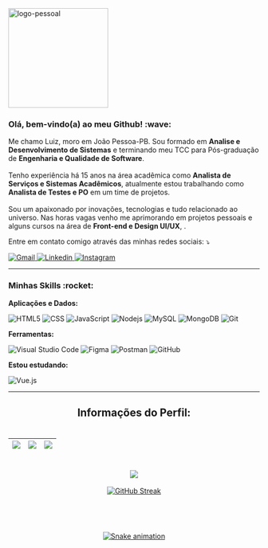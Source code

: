 <img src="https://user-images.githubusercontent.com/47059188/197386992-7b9fd68f-c28b-4024-80d9-4df30d9173c9.svg" width="200" alt="logo-pessoal">


<h3>Olá, bem-vindo(a) ao meu Github! :wave:</h3>

<p align="left"> 
  Me chamo Luiz, moro em João Pessoa-PB. Sou formado em <strong>Analise e Desenvolvimento de Sistemas</strong> e terminando meu TCC para Pós-graduação de <strong>Engenharia e Qualidade de Software</strong>.
  </br>
  </br>
  Tenho experiência há 15 anos na área acadêmica como <strong>Analista de Serviços e Sistemas Acadêmicos</strong>, atualmente estou trabalhando como <strong>Analista de Testes e PO</strong> em um time de projetos. 
  </br>
  </br>
  Sou um apaixonado por inovações, tecnologias e tudo relacionado ao universo. Nas horas vagas venho me aprimorando em projetos pessoais e alguns cursos na área de <strong>Front-end e Design UI/UX</strong>, .
</p>

<p align="left">
  Entre em contato comigo através das minhas redes sociais: ⤵️
</p>

<div align="left">
  <a href="mailto:luizengdev@gmail.com" target="_blank">
    <img src="https://img.shields.io/badge/-Gmail-FF0000?style=flat-square&labelColor=FF0000&logo=gmail&logoColor=white&link=mailto:luizengdev@gmail.com" alt="Gmail"/>
  </a>

  <a href="https://www.linkedin.com/in/luizengdev" target="_blank">
    <img src="https://img.shields.io/badge/-Linkedin-0e76a8?style=flat-square&logo=Linkedin&logoColor=white&link=https://www.linkedin.com/in/luizengdev" alt="Linkedin" />
  </a>

  <a href="https://instagram.com/almeidaalvesfilho" target="_blank">
    <img src="https://img.shields.io/badge/-Instagram-DF0174?style=flat-square&labelColor=DF0174&logo=instagram&logoColor=white&link=https://instagram.com/almeidaalvesfilho" alt="Instagram">
  </a>

---

<h3>Minhas Skills :rocket:</h3>

  **Aplicações e Dados:**

  ![HTML5](https://img.shields.io/badge/-HTML5-333333?style=flat&logo=HTML5)
  ![CSS](https://img.shields.io/badge/-CSS-333333?style=flat&logo=CSS3&logoColor=1572B6)
  ![JavaScript](https://img.shields.io/badge/-JavaScript-333333?style=flat&logo=javascript)
  ![Nodejs](https://img.shields.io/badge/-Nodejs-000000?style=flat&logo=Node.js)
  ![MySQL](https://img.shields.io/badge/-MySQL-000000?style=flat&logo=mysql&labelColor=ffffff)
  ![MongoDB](https://img.shields.io/badge/-MongoDB-000000?style=flat&logo=mongodb&labelColor=ffffff)
  ![Git](https://img.shields.io/badge/-Git-333333?style=flat&logo=git) 

**Ferramentas:**

  ![Visual Studio Code](https://img.shields.io/badge/-Visual%20Studio%20Code-333333?style=flat&logo=visual-studio-code&logoColor=007ACC)
  ![Figma](https://img.shields.io/badge/-Figma-333333?style=flat&logo=figma&logoColor=fff)
  ![Postman](https://img.shields.io/badge/-Postman-333333?style=flat&logo=Postman)
  ![GitHub](https://img.shields.io/badge/-GitHub-333333?style=flat&logo=github)
  
**Estou estudando:**

  ![Vue.js](https://img.shields.io/badge/-Vue.js-333333?style=flat&logo=Vue.js)
  
---

<div align="center">
<h2 align="center"> Informações do Perfil:</h2>

#
    
| ![](http://github-profile-summary-cards.vercel.app/api/cards/stats?username=luizengdev&theme=tokyonight) | ![](http://github-profile-summary-cards.vercel.app/api/cards/repos-per-language?username=luizengdev&hide=Html&theme=tokyonight) | ![](http://github-profile-summary-cards.vercel.app/api/cards/most-commit-language?username=luizengdev&theme=tokyonight) |
| :-: | :-: | :-: |

#

 ![](http://github-profile-summary-cards.vercel.app/api/cards/profile-details?username=luizengdev&theme=tokyonight) <br><br>
[![GitHub Streak](https://github-readme-streak-stats.herokuapp.com?user=luizengdev&theme=tokyonight&locale=pt-br&date_format=j%20M%5B%20Y%5D)](https://git.io/streak-stats)<br><br><br><a href="http://www.github.com/luizengdev"> 

#    
    
![Snake animation](https://github.com/luizengdev/luizengdev/blob/output/github-contribution-grid-snake.svg)
</div>
